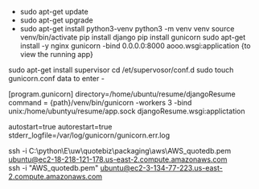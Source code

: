 * sudo apt-get update
* sudo apt-get upgrade
* sudo apt-get install python3-venv
python3 -m venv venv
source venv/bin/activate
pip install django
pip install gunicorn
sudo apt-get install -y nginx
gunicorn -bind 0.0.0.0:8000 aooo.wsgi:application {to view the running app}

sudo apt-get install supervisor
cd /et/supervosor/conf.d
sudo touch gunicorn.conf
data to enter -

[program.gunicorn]
directory=/home/ubuntu/resume/djangoResume
command = {path}/venv/bin/gunicorn -workers 3 -bind
unix:/home/ubuntyu/resume/app.sock djangoResume.wsgi:applictation

autostart=true
autorestart=true
stderr_logfile=/var/log/gunicorn/gunicorn.err.log

ssh -i C:\python\E\uw\quotebiz\packaging\aws\AWS_quotedb.pem ubuntu@ec2-18-218-121-178.us-east-2.compute.amazonaws.com	
ssh -i "AWS_quotedb.pem" ubuntu@ec2-3-134-77-223.us-east-2.compute.amazonaws.com